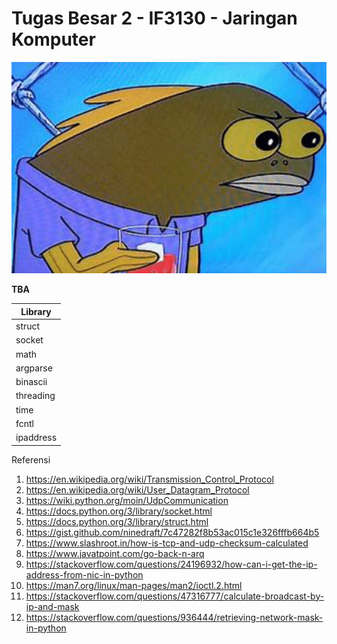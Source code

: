 # Tugas Besar 2 - IF3130 - Jaringan Komputer
![huh](docs/huh.jpg)

**TBA**

| Library   |
| -------   |
| struct    |
| socket    |
| math      |
| argparse  |
| binascii  |
| threading |
| time      |
| fcntl     |
| ipaddress |


Referensi
1. https://en.wikipedia.org/wiki/Transmission_Control_Protocol
2. https://en.wikipedia.org/wiki/User_Datagram_Protocol
3. https://wiki.python.org/moin/UdpCommunication
4. https://docs.python.org/3/library/socket.html
5. https://docs.python.org/3/library/struct.html
6. https://gist.github.com/ninedraft/7c47282f8b53ac015c1e326fffb664b5
7. https://www.slashroot.in/how-is-tcp-and-udp-checksum-calculated
8. https://www.javatpoint.com/go-back-n-arq
9. https://stackoverflow.com/questions/24196932/how-can-i-get-the-ip-address-from-nic-in-python
10. https://man7.org/linux/man-pages/man2/ioctl.2.html
11. https://stackoverflow.com/questions/47316777/calculate-broadcast-by-ip-and-mask
12. https://stackoverflow.com/questions/936444/retrieving-network-mask-in-python
